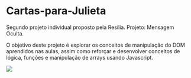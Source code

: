 # Cartas-para-Julieta
Segundo projeto individual proposto pela Resília.
Projeto: Mensagem Oculta.

O objetivo deste projeto é explorar os conceitos de manipulação do DOM aprendidos nas aulas, assim como reforçar e desenvolver conceitos de lógica, funções e manipulação de arrays usando Javascript.

<img src="/img/CifraDeCesar"/>
